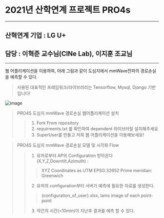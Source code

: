 # 2021년 산학연계 프로젝트 PRO4s
-----

## 산혁연계 기업 : LG U+

## 담당 : 이혁준 교수님(CINe Lab), 이지훈 조교님

---

웹 어플리케이션을 이용하여, 아래 그림과 같이 도심지에서 mmWave전파의 경로손실을 예측할 수 있다.
> 사용된 대표적인 프레임워크/라이브러리는 Tensorflow, Mysql, Django 기반입니다!

![image](https://user-images.githubusercontent.com/42092864/120883080-278c0500-c616-11eb-8bee-07cacbc869f4.png)

> PRO4S 도심지 mmWave 경로손실 웹어플리케이션 설치
>> 1. Fork From repository
>> 2. requirments.txt 를 확인하여 dependent 라이브러릴 설치해주세요
>> 3. SuperUser를 만들고 저희 웹 어플리케이션을 이용해보세요!

> PRO4S 도심지 mmWave 경로손실 모델 및 시각화 Flow
>> 1. 유저로부터 AP의 Configuration 받아온다(X,Y,Z,Downtilt,Azimuth) : 
>>>XYZ Coordinates as UTM EPSG:32652
Prime meridian: Greenwich
>>2. 유저의 configuration부터 서버가 예측에 필요한 자료를 생성한다.
>>> {configuration_of_user}.xlsx, lams image of each point-point
>>3. 약간의 시간(<10min)이 지난후 결과를 예측 할 수 있다.
